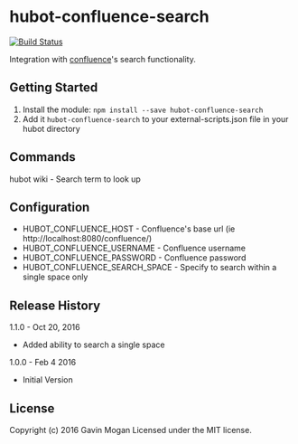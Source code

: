 # hubot-confluence-search

[![Build Status](https://travis-ci.org/halkeye/hubot-confluence-search.png)](https://travis-ci.org/halkeye/hubot-sonarr)

Integration with [confluence](https://www.atlassian.com/software/confluence)'s search functionality.

## Getting Started
1. Install the module: `npm install --save hubot-confluence-search`
2. Add it `hubot-confluence-search` to your external-scripts.json file in your hubot directory

## Commands

hubot wiki <term> - Search term to look up

## Configuration

* HUBOT_CONFLUENCE_HOST - Confluence's base url (ie http://localhost:8080/confluence/)
* HUBOT_CONFLUENCE_USERNAME - Confluence username
* HUBOT_CONFLUENCE_PASSWORD - Confluence password
* HUBOT_CONFLUENCE_SEARCH_SPACE - Specify to search within a single space only

## Release History

1.1.0 - Oct 20, 2016

* Added ability to search a single space

1.0.0 - Feb 4 2016

 * Initial Version


## License
Copyright (c) 2016 Gavin Mogan
Licensed under the MIT license.

